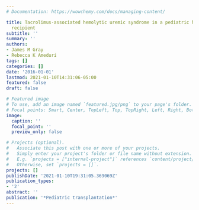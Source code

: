 ```yaml
---
# Documentation: https://wowchemy.com/docs/managing-content/

title: Tacrolimus‐associated hemolytic uremic syndrome in a pediatric heart transplant
  recipient
subtitle: ''
summary: ''
authors:
- James M Gray
- Rebecca K Ameduri
tags: []
categories: []
date: '2016-01-01'
lastmod: 2021-01-10T14:31:06-05:00
featured: false
draft: false

# Featured image
# To use, add an image named `featured.jpg/png` to your page's folder.
# Focal points: Smart, Center, TopLeft, Top, TopRight, Left, Right, BottomLeft, Bottom, BottomRight.
image:
  caption: ''
  focal_point: ''
  preview_only: false

# Projects (optional).
#   Associate this post with one or more of your projects.
#   Simply enter your project's folder or file name without extension.
#   E.g. `projects = ["internal-project"]` references `content/project/deep-learning/index.md`.
#   Otherwise, set `projects = []`.
projects: []
publishDate: '2021-01-10T19:31:05.369069Z'
publication_types:
- '2'
abstract: ''
publication: '*Pediatric transplantation*'
---
```

